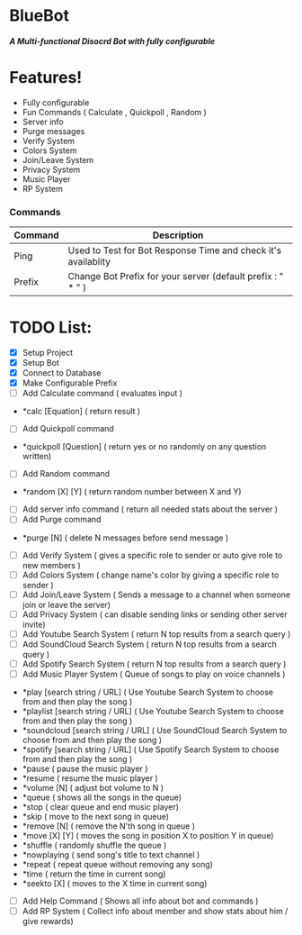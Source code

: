 # BlueBot
##### A Multi-functional Disocrd Bot with fully configurable

# Features!
- Fully configurable  
- Fun Commands ( Calculate , Quickpoll , Random )
- Server info
- Purge messages
- Verify System
- Colors System
- Join/Leave System
- Privacy System
- Music Player
- RP System

### Commands
| Command | Description |
| ------ | ------ |
|Ping|Used to Test for Bot Response Time and check it's availablity |
|Prefix|Change Bot Prefix for your server (default prefix : " * " ) |


# TODO List:
- [x] Setup Project
- [x] Setup Bot
- [x] Connect to Database
- [x] Make Configurable Prefix
- [ ] Add Calculate command ( evaluates input )
- *calc [Equation] ( return result )
- [ ] Add Quickpoll command 
- *quickpoll [Question] ( return yes or no randomly on any question written)
- [ ] Add Random command 
- *random [X] [Y] ( return random number between X and Y)
- [ ] Add server info command ( return all needed stats about the server )
- [ ] Add Purge command 
- *purge [N] ( delete N messages before send message )
- [ ] Add Verify System ( gives a specific role to sender or auto give role to new members )
- [ ] Add Colors System ( change name's color by giving a specific role to sender )
- [ ] Add Join/Leave System ( Sends a message to a channel when someone join or leave the server)
- [ ] Add Privacy System ( can disable sending links or sending other server invite)
- [ ] Add Youtube Search System ( return N top results from a search query )
- [ ] Add SoundCloud Search System ( return N top results from a search query )
- [ ] Add Spotify Search System ( return N top results from a search query )
- [ ] Add Music Player System ( Queue of songs to play on voice channels )
- *play [search string / URL] ( Use Youtube Search System to choose from and then play the song )
- *playlist [search string / URL] ( Use Youtube Search System to choose from and then play the song )
- *soundcloud [search string / URL] ( Use SoundCloud Search System to choose from and then play the song )
- *spotify [search string / URL] ( Use Spotify Search System to choose from and then play the song )
- *pause ( pause the music player )
- *resume ( resume the music player )
- *volume [N] ( adjust bot volume to N )
- *queue ( shows all the songs in the queue) 
- *stop ( clear queue and end music player)
- *skip ( move to the next song in queue)
- *remove [N] ( remove the N'th song in queue )
- *move [X] [Y] ( moves the song in position X to position Y in queue)
- *shuffle ( randomly shuffle the queue )
- *nowplaying ( send song's title to text channel )
- *repeat ( repeat queue without removing any song)
- *time ( return the time in current song)
- *seekto [X] ( moves to the X time in current song)
- [ ] Add Help Command ( Shows all info about bot and commands )
- [ ] Add RP System ( Collect info about member and show stats about him / give rewards)
